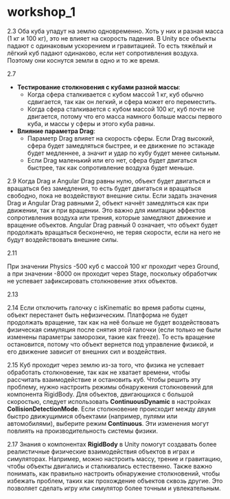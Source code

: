 # workshop_1

2.3 
Оба куба упадут на землю одновременно. Хоть у них и разная масса (1 кг и 100 кг), это не влияет на скорость падения. В Unity все объекты падают с одинаковым ускорением и гравитацией. То есть тяжёлый и лёгкий куб падают одинаково, если нет сопротивления воздуха. Поэтому они коснутся земли в одно и то же время.

2.7 
- **Тестирование столкновения с кубами разной массы**:
    - Когда сфера сталкивается с кубом массой 1 кг, куб обычно сдвигается, так как он легкий, и сфера может его переместить.
    - Когда сфера сталкивается с кубом массой 100 кг, куб почти не двигается, потому что его масса намного больше массы первого куба, и массы у сферы и этого куба равны.
- **Влияние параметра Drag**:
    - Параметр Drag влияет на скорость сферы. Если Drag высокий, сфера будет замедляться быстрее, и ее движение по эстакаде будет медленнее, а значит и удар по кубу будет менее сильным.
    - Если Drag маленький или его нет, сфера будет двигаться быстрее, так как сопротивление воздуха будет меньше.

2.9
Когда Drag и Angular Drag равны нулю, объект будет двигаться и вращаться без замедления, то есть будет двигаться и вращаться свободно, пока не воздействуют внешние силы. Если задать значения Drag и Angular Drag равными 2, объект начнёт замедляться как при движении, так и при вращении. Это важно для имитации эффектов сопротивления воздуха или трения, которые замедляют движение и вращение объектов. Angular Drag равный 0 означает, что объект будет продолжать вращаться бесконечно, не теряя скорости, если на него не будут воздействовать внешние силы.

2.11 

При значении Physics -500 куб с массой 100 кг проходит через Ground, а при значении -8000 он проходит через Stage, поскольку обработчик не успевает зафиксировать столкновение этих объектов.

2.13

2.14
Если отключить галочку с isKinematic во время работы сцены, объект перестанет быть нефизическим. Платформа не будет продолжать вращение, так как на неё больше не будет воздействовать физическая симуляция после снятия этой галочки (если только не были изменены параметры заморозки, такие как freeze). То есть вращение остановится, потому что объект вернется под управление физикой, и его движение зависит от внешних сил и воздействия.

2.15
Куб проходит через землю из-за того, что физика не успевает обработать столкновение, так как не хватает времени, чтобы рассчитать взаимодействие и остановить куб. Чтобы решить эту проблему, нужно настроить режимы обнаружения столкновений для компонента RigidBody. Для объектов, двигающихся с большой скоростью, следует использовать **ContinuousDynamic** в настройках **CollisionDetectionMode**. Если столкновение происходит между двумя быстро движущимися объектами (например, пулями или автомобилями), выберите режим **Continuous**. Эти изменения могут повлиять на производительность системы физики.

2.17
Знания о компонентах **RigidBody** в Unity помогут создавать более реалистичные физические взаимодействия объектов в играх и симуляторах. Например, можно настроить массу, трение и гравитацию, чтобы объекты двигались и сталкивались естественно. Также важно понимать, как правильно настроить обнаружение столкновений, чтобы избежать проблем, таких как прохождение объектов сквозь другие. Это позволяет сделать игру или симулятор более точным и увлекательным.
